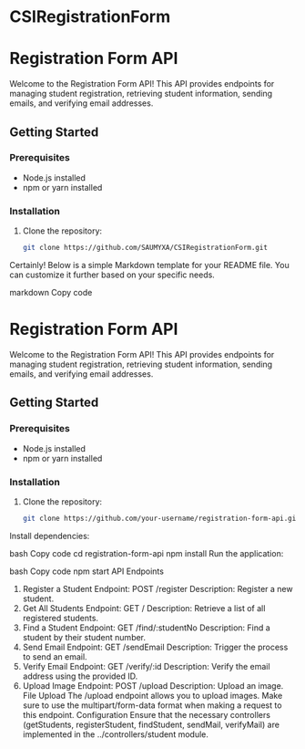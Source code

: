 # CSIRegistrationForm
# Registration Form API

Welcome to the Registration Form API! This API provides endpoints for managing student registration, retrieving student information, sending emails, and verifying email addresses.

## Getting Started

### Prerequisites
- Node.js installed
- npm or yarn installed

### Installation
1. Clone the repository:
   ```bash
   git clone https://github.com/SAUMYXA/CSIRegistrationForm.git

Certainly! Below is a simple Markdown template for your README file. You can customize it further based on your specific needs.

markdown
Copy code
# Registration Form API

Welcome to the Registration Form API! This API provides endpoints for managing student registration, retrieving student information, sending emails, and verifying email addresses.

## Getting Started

### Prerequisites
- Node.js installed
- npm or yarn installed

### Installation
1. Clone the repository:
   ```bash
   git clone https://github.com/your-username/registration-form-api.git
Install dependencies:

bash
Copy code
cd registration-form-api
npm install
Run the application:

bash
Copy code
npm start
API Endpoints
1. Register a Student
Endpoint: POST /register
Description: Register a new student.
2. Get All Students
Endpoint: GET /
Description: Retrieve a list of all registered students.
3. Find a Student
Endpoint: GET /find/:studentNo
Description: Find a student by their student number.
4. Send Email
Endpoint: GET /sendEmail
Description: Trigger the process to send an email.
5. Verify Email
Endpoint: GET /verify/:id
Description: Verify the email address using the provided ID.
6. Upload Image
Endpoint: POST /upload
Description: Upload an image.
File Upload
The /upload endpoint allows you to upload images. Make sure to use the multipart/form-data format when making a request to this endpoint.
Configuration
Ensure that the necessary controllers (getStudents, registerStudent, findStudent, sendMail, verifyMail) are implemented in the ../controllers/student module.
